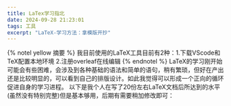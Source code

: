 ```yaml
---
title: LaTex学习指北
date: 2024-09-28 21:23:01
tags: 工具
excerpt: "LaTeX-学习方法：拿模版开抄"
---
```

 {% notel yellow 摘要  %}
 我目前使用的LaTeX工具目前有2种：1.下载VScode和TeX配置本地环境 2.注册overleaf在线编辑
 {% endnotel %}
 LaTeX的学习刚开始可能会有些困难，会涉及到各种基础的语法和简单的语句，稍有繁琐，但好在产出还是比较明显的，可以看到自己的排版设计。如此我觉得可以形成一个正向的循环促进自身的学习进程。
 以下是我个人在写了20份左右LaTeX文档后所达到的水平(虽然没有特别完整)但是基本够用，后期有需要稍加修改即可：<object data="/notes_pdf/MathModeling/数学建模笔记.pdf" type="application/pdf" width="100%" height="877px"></object>
